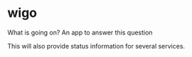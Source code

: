 wigo
====

What is going on? An app to answer this question

This will also provide status information for several services.
